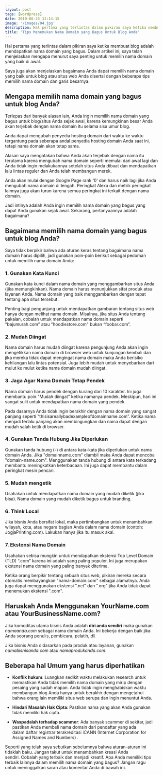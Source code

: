 ```yaml
---
layout: post
tags: [wordpress]
date: 2019-06-25 13:14:15
image: '/images/04.jpg'
description: Hal pertama yang terlintas dalam pikiran saya ketika membuat blog adalah mendapatkan nama domain yang bagus...
title: 'Tips Menemukan Nama Domain yang Bagus Untuk Blog Anda'
---
```


Hal pertama yang terlintas dalam pikiran saya ketika membuat blog adalah mendapatkan nama domain yang bagus. Dalam artikel ini, saya telah menjelaskan mengapa menurut saya penting untuk memilih nama domain yang baik di awal.

Saya juga akan menjelaskan bagaimana Anda dapat memilih nama domain yang baik untuk blog atau situs web Anda disertai dengan beberapa tips memilih nama domain dan garis besarnya.

## Mengapa memilih nama domain yang bagus untuk blog Anda?

Terlepas dari banyak alasan lain, Anda ingin memilih nama domain yang bagus untuk blog/situs Anda sejak awal, karena kemungkinan besar Anda akan terjebak dengan nama domain itu selama sisa umur blog.

Anda dapat mengubah penyedia hosting domain dari waktu ke waktu tergantung pada seberapa andal penyedia hosting domain Anda saat ini, tetapi nama domain akan tetap sama.

Alasan saya mengatakan bahwa Anda akan terjebak dengan nama itu terutama karena mengubah nama domain seperti memulai dari awal lagi dan Anda tidak ingin melakukannya setelah situs Anda dibuat dan mendapatkan lalu lintas reguler dan Anda telah membangun merek.

Anda akan mulai dengan Google Page rank '0' dan harus naik lagi jika Anda mengubah nama domain di tengah. Peringkat Alexa dan metrik peringkat lainnya juga akan turun karena semua peringkat ini terkait dengan nama domain.

Jadi intinya adalah Anda ingin memilih nama domain yang bagus yang dapat Anda gunakan sejak awal. Sekarang, pertanyaannya adalah bagaimana?

## Bagaimana memilih nama domain yang bagus untuk blog Anda?

Saya tidak berpikir bahwa ada aturan keras tentang bagaimana nama domain harus dipilih, jadi gunakan poin-poin berikut sebagai pedoman untuk memilih nama domain Anda:

### 1. Gunakan Kata Kunci

Gunakan kata kunci dalam nama domain yang menggambarkan situs Anda (jika memungkinkan). Nama domain harus menunjukkan sifat produk atau layanan Anda. Nama domain yang baik menggambarkan dengan tepat tentang apa situs tersebut.

Penting bagi pengunjung untuk mendapatkan gambaran tentang situs web hanya dengan melihat nama domain. Misalnya, jika situs Anda tentang pakaian, cobalah untuk mendapatkan nama domain seperti “bajumurah.com” atau “hoodiestore.com" bukan “foobar.com”.

### 2. Mudah Diingat

Nama domain harus mudah diingat karena pengunjung Anda akan ingin mengetikkan nama domain di browser web untuk kunjungan kembali dan jika mereka tidak dapat mengingat nama domain maka Anda berisiko kehilangan lalu lintas potensial. Juga lebih mudah untuk menyebarkan dari mulut ke mulut ketika nama domain mudah diingat.

### 3. Jaga Agar Nama Domain Tetap Pendek

Nama domain harus pendek dengan kurang dari 10 karakter. Ini juga membantu poin "Mudah diingat" ketika namanya pendek. Meskipun, hari ini sangat sulit untuk mendapatkan nama domain yang pendek.

Pada dasarnya Anda tidak ingin berakhir dengan nama domain yang sangat panjang seperti "thisisareallybadexampleofdomainname.com”. Ketika nama menjadi terlalu panjang akan membingungkan dan nama dapat dengan mudah salah ketik di browser.

### 4. Gunakan Tanda Hubung Jika Diperlukan

Gunakan tanda hubung (-) di antara kata-kata jika diperlukan untuk nama domain Anda. Jika "domainname.com" diambil maka Anda dapat mencoba "domain-name.com". Menggunakan tanda hubung di antara kata terkadang membantu meningkatkan keterbacaan. Ini juga dapat membantu dalam peringkat mesin pencari.

### 5. Mudah mengetik

Usahakan untuk mendapatkan nama domain yang mudah diketik (jika bisa). Nama domain yang mudah diketik bagus untuk branding.

### 6. Think Local

Jika bisnis Anda bersifat lokal, maka pertimbangkan untuk menambahkan wilayah, kota, atau negara bagian Anda dalam nama domain (contoh: JogjaPrinting.com). Lakukan hanya jika itu masuk akal.

### 7. Ekstensi Nama Domain

Usahakan sebisa mungkin untuk mendapatkan ekstensi Top Level Domain (TLD) “.com” karena ini adalah yang paling populer. Ini juga merupakan ekstensi nama domain yang paling banyak diterima.

Ketika orang berpikir tentang sebuah situs web, pikiran mereka secara otomatis membayangkan "nama-domain.com" sebagai alamatnya. Anda juga dapat menggunakan ekstensi ".net" dan ".org" jika Anda tidak dapat menemukan ekstensi ".com".

## Haruskah Anda Menggunakan YourName.com atau YourBusinessName.com?

Jika komoditas utama bisnis Anda adalah **diri anda sendiri** maka gunakan _namaanda.com_ sebagai nama domain Anda. Ini bekerja dengan baik jika Anda seorang penulis, pembicara, pelatih, dll.

Jika bisnis Anda didasarkan pada produk atau layanan, gunakan _namabisnisanda.com_ atau _namaprodukanda.com_.

## Beberapa hal Umum yang harus diperhatikan

- **Konflik hukum**: Luangkan sedikit waktu melakukan research untuk memastikan Anda tidak memilih nama domain yang mirip dengan pesaing yang sudah mapan. Anda tidak ingin menghabiskan waktu membangun blog Anda hanya untuk berakhir dengan mengetahui bahwa orang lain memiliki situs web serupa dan ingin menuntut Anda.

- **Hindari Masalah Hak Cipta**: Pastikan nama yang akan Anda gunakan tidak memiliki hak cipta.

- **Waspadalah terhadap scammer**: Ada banyak scammer di sekitar, jadi pastikan Anda membeli nama domain dari pendaftar yang ada dalam daftar registrar terakreditasi ICANN (Internet Corporation for Assigned Names and Numbers) .

Seperti yang telah saya sebutkan sebelumnya bahwa aturan-aturan ini tidaklah baku. Jangan takut untuk menambahkan kreasi Anda sendiri. Cobalah yang terbaik dan menjadi kreatif. Apa Anda memiliki tips terbaik lainnya dalam memilih nama domain yang bagus? Jangan ragu untuk meninggalkan saran atau komentar Anda di bawah ini.
